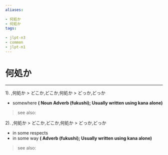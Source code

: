 ```yaml
---
aliases:
    
- 何処か
- 何処か
tags:
    
- jlpt-n3
- common
- jlpt-n1
---
```


# 何処か
---
1).
,何処か > どこか,どこか,何処か > どっか,どっか

- somewhere
**( Noun Adverb (fukushi); Usually written using kana alone)**
> see also: 
            
2).
,何処か > どこか,どこか,何処か > どっか,どっか

- in some respects
- in some way
**( Adverb (fukushi); Usually written using kana alone)**
> see also: 
            